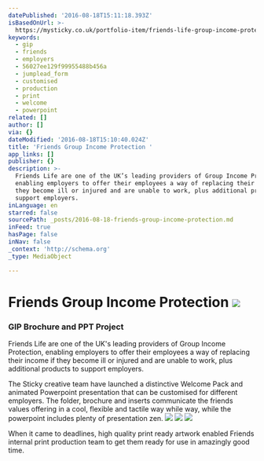 ```yaml
---
datePublished: '2016-08-18T15:11:18.393Z'
isBasedOnUrl: >-
  https://mysticky.co.uk/portfolio-item/friends-life-group-income-protection-welcome-pack/
keywords:
  - gip
  - friends
  - employers
  - 56027ee129f99955488b456a
  - jumplead_form
  - customised
  - production
  - print
  - welcome
  - powerpoint
related: []
author: []
via: {}
dateModified: '2016-08-18T15:10:40.024Z'
title: 'Friends Group Income Protection '
app_links: []
publisher: {}
description: >-
  Friends Life are one of the UK’s leading providers of Group Income Protection,
  enabling employers to offer their employees a way of replacing their income if
  they become ill or injured and are unable to work, plus additional products to
  support employers.
inLanguage: en
starred: false
sourcePath: _posts/2016-08-18-friends-group-income-protection.md
inFeed: true
hasPage: false
inNav: false
_context: 'http://schema.org'
_type: MediaObject

---
```

# Friends Group Income Protection ![](https://the-grid-user-content.s3-us-west-2.amazonaws.com/a3bbce12-653d-4b62-954a-07b2f6ced26d.jpg)

### GIP Brochure and PPT Project

Friends Life are one of the UK's leading providers of Group Income Protection, enabling employers to offer their employees a way of replacing their income if they become ill or injured and are unable to work, plus additional products to support employers.

The Sticky creative team have launched a distinctive Welcome Pack and animated Powerpoint presentation that can be customised for different employers. The folder, brochure and inserts communicate the friends values offering in a cool, flexible and tactile way while way, while the powerpoint includes plenty of presentation zen.
![](https://the-grid-user-content.s3-us-west-2.amazonaws.com/4fd201dd-697d-4b85-99e1-8f0d89107ddd.jpg)
![](https://the-grid-user-content.s3-us-west-2.amazonaws.com/52f3dd56-9bdb-4f53-828c-838c92fdf0bc.jpg)
![](https://the-grid-user-content.s3-us-west-2.amazonaws.com/3c7bba69-31fd-4de5-bd86-7c8361e9792e.jpg)

When it came to deadlines, high quality print ready artwork enabled Friends internal print production team to get them ready for use in amazingly good time.
